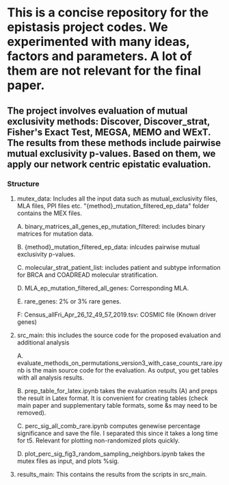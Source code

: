 # This is a concise repository for the epistasis project codes. We experimented with many ideas, factors and parameters. A lot of them are not relevant for the final paper.

## The project involves evaluation of mutual exclusivity methods: Discover, Discover_strat, Fisher's Exact Test, MEGSA, MEMO and WExT. The results from these methods include pairwise mutual exclusivity p-values. Based on them, we apply our network centric epistatic evaluation.

### Structure

1. mutex_data: Includes all the input data such as mutual_exclusivity files, MLA files, PPI files etc. "{method}_mutation_filtered_ep_data" folder contains the MEX files.

	A. binary_matrices_all_genes_ep_mutation_filtered: includes binary matrices for mutation data.

	B. {method}_mutation_filtered_ep_data: inlcudes pairwise mutual exclusivity p-values.

	C. molecular_strat_patient_list: includes patient and subtype information for BRCA and COADREAD molecular stratification.

	D. MLA_ep_mutation_filtered_all_genes: Corresponding MLA.

	E. rare_genes: 2% or 3% rare genes.

	F: Census_allFri_Apr_26_12_49_57_2019.tsv: COSMIC file (Known driver genes)


2. src_main: this includes the source code for the proposed evaluation and additional analysis

	A. evaluate_methods_on_permutations_version3_with_case_counts_rare.ipynb is the main source code for the evaluation. As output, you get tables with all analysis results.

	B. prep_table_for_latex.ipynb takes the evaluation results (A) and preps the result in Latex format. It is convenient for creating tables (check main paper and supplementary table formats, some &s may need to be removed).

	C. perc_sig_all_comb_rare.ipynb computes genewise percentage significance and save the file. I separated this since it takes a long time for t5. Relevant for plotting non-randomized plots quickly.

	D. plot_perc_sig_fig3_random_sampling_neighbors.ipynb takes the mutex files as input, and plots %sig.
	

3. results_main: This contains the results from the scripts in src_main.
